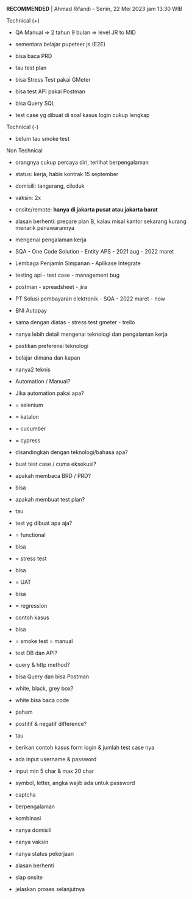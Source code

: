 **RECOMMENDED** | Ahmad Rifandi - Senin, 22 Mei 2023 jam 13.30 WIB  

  

Technical (+)  

- QA Manual => 2 tahun 9 bulan => level JR to MID  
    
- sementara belajar pupeteer js (E2E)  
    
- bisa baca PRD  
    
- tau test plan  
    
- bisa Stress Test pakai GMeter  
    
- bisa test API pakai Postman  
    
- bisa Query SQL  
    
- test case yg dibuat di soal kasus login cukup lengkap  
    

Technical (-)  

- belum tau smoke test  
    

Non Technical  

- orangnya cukup percaya diri, terlihat berpengalaman  
    
- status: kerja, habis kontrak 15 september  
    
- domisili: tangerang, cileduk  
    
- vaksin: 2x  
    
- onsite/remote: **hanya di jakarta pusat atau jakarta barat**  
    
- alasan berhenti: prepare plan B, kalau misal kantor sekarang kurang menarik penawarannya  
    

  

  

- mengenai pengalaman kerja  
    

- SQA - One Code Solution - Entity APS - 2021 aug - 2022 maret  
    

- Lembaga Penjamin Simpanan - Aplikase Integrate  
    
- testing api - test case - management bug  
    
- postman - spreadsheet - jira  
    

- PT Solusi pembayaran elektronik - SQA - 2022 maret - now  
    

- BNI Autopay  
    
- sama dengan diatas - stress test gmeter - trello  
    

- nanya lebih detail mengenai teknologi dan pengalaman kerja  
    
- pastikan preferensi teknologi  
    
- belajar dimana dan kapan  
    
- nanya2 teknis  
    

- Automation / Manual?  
    
- Jika automation pakai apa?  
    

- = selenium  
    
- = katalon  
    
- = cucumber  
    
- = cypress  
    
- disandingkan dengan teknologi/bahasa apa?  
    

- buat test case / cuma eksekusi?  
    

- apakah membaca BRD / PRD?  
    

- bisa  
    

- apakah membuat test plan?  
    

- tau  
    

- test yg dibuat apa aja?  
    

- = functional  
    

- bisa  
    

- = stress test  
    

- bisa  
    

- = UAT  
    

- bisa  
    

- = regression  
    

- contoh kasus  
    
- bisa  
    

- = smoke test = manual  
    

- test DB dan API?  
    

- query & http method?  
    
- bisa Query dan bisa Postman  
    

- white, black, grey box?  
    

- white bisa baca code  
    
- paham  
    

- postitif & negatif difference?  
    

- tau  
    

- berikan contoh kasus form login & jumlah test case nya  
    

- ada input username & password  
    
- input min 5 char & max 20 char  
    
- symbol, letter, angka wajib ada untuk password  
    
- captcha  
    
- berpengalaman  
    
- kombinasi  
    

- nanya domisili  
    
- nanya vaksin  
    
- nanya status pekerjaan  
    
- alasan berhenti  
    
- siap onsite  
    
- jelaskan proses selanjutnya